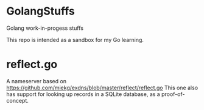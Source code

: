 GolangStuffs
============

Golang work-in-progess stuffs

This repo is intended as a sandbox for my Go learning.

reflect.go
==========

A nameserver based on https://github.com/miekg/exdns/blob/master/reflect/reflect.go
This one also has support for looking up records in a SQLite database, as a proof-of-concept.

